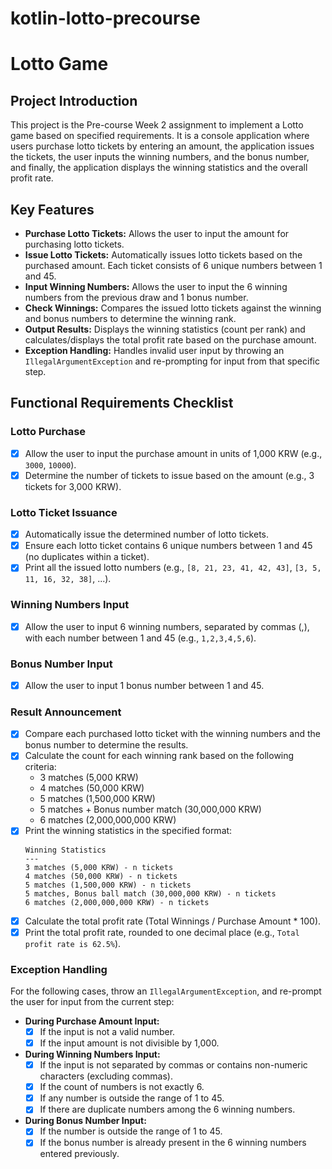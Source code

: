 # kotlin-lotto-precourse

# Lotto Game

## Project Introduction

This project is the Pre-course Week 2 assignment to implement a Lotto game based on specified requirements. It is a console application where users purchase lotto tickets by entering an amount, the application issues the tickets, the user inputs the winning numbers, and the bonus number, and finally, the application displays the winning statistics and the overall profit rate.

## Key Features

* **Purchase Lotto Tickets:** Allows the user to input the amount for purchasing lotto tickets.
* **Issue Lotto Tickets:** Automatically issues lotto tickets based on the purchased amount. Each ticket consists of 6 unique numbers between 1 and 45.
* **Input Winning Numbers:** Allows the user to input the 6 winning numbers from the previous draw and 1 bonus number.
* **Check Winnings:** Compares the issued lotto tickets against the winning and bonus numbers to determine the winning rank.
* **Output Results:** Displays the winning statistics (count per rank) and calculates/displays the total profit rate based on the purchase amount.
* **Exception Handling:** Handles invalid user input by throwing an `IllegalArgumentException` and re-prompting for input from that specific step.

## Functional Requirements Checklist

### Lotto Purchase

* [x] Allow the user to input the purchase amount in units of 1,000 KRW (e.g., `3000`, `10000`).
* [x] Determine the number of tickets to issue based on the amount (e.g., 3 tickets for 3,000 KRW).

### Lotto Ticket Issuance

* [x] Automatically issue the determined number of lotto tickets.
* [x] Ensure each lotto ticket contains 6 unique numbers between 1 and 45 (no duplicates within a ticket).
* [x] Print all the issued lotto numbers (e.g., `[8, 21, 23, 41, 42, 43]`, `[3, 5, 11, 16, 32, 38]`, ...).

### Winning Numbers Input

* [x] Allow the user to input 6 winning numbers, separated by commas (,), with each number between 1 and 45 (e.g., `1,2,3,4,5,6`).

### Bonus Number Input

* [x] Allow the user to input 1 bonus number between 1 and 45.

### Result Announcement

* [x] Compare each purchased lotto ticket with the winning numbers and the bonus number to determine the results.
* [x] Calculate the count for each winning rank based on the following criteria:
    * 3 matches (5,000 KRW)
    * 4 matches (50,000 KRW)
    * 5 matches (1,500,000 KRW)
    * 5 matches + Bonus number match (30,000,000 KRW)
    * 6 matches (2,000,000,000 KRW)
* [x] Print the winning statistics in the specified format:
    ```
    Winning Statistics
    ---
    3 matches (5,000 KRW) - n tickets
    4 matches (50,000 KRW) - n tickets
    5 matches (1,500,000 KRW) - n tickets
    5 matches, Bonus ball match (30,000,000 KRW) - n tickets
    6 matches (2,000,000,000 KRW) - n tickets
    ```
* [x] Calculate the total profit rate (Total Winnings / Purchase Amount * 100).
* [x] Print the total profit rate, rounded to one decimal place (e.g., `Total profit rate is 62.5%`).

### Exception Handling

For the following cases, throw an `IllegalArgumentException`, and re-prompt the user for input from the current step:

* **During Purchase Amount Input:**
    * [x] If the input is not a valid number.
    * [x] If the input amount is not divisible by 1,000.
* **During Winning Numbers Input:**
    * [x] If the input is not separated by commas or contains non-numeric characters (excluding commas).
    * [x] If the count of numbers is not exactly 6.
    * [x] If any number is outside the range of 1 to 45.
    * [x] If there are duplicate numbers among the 6 winning numbers.
* **During Bonus Number Input:**
    * [x] If the number is outside the range of 1 to 45.
    * [x] If the bonus number is already present in the 6 winning numbers entered previously.